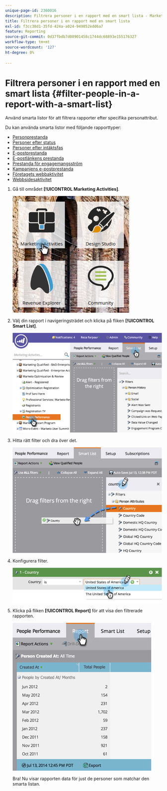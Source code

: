 ```yaml
---
unique-page-id: 2360016
description: Filtrera personer i en rapport med en smart lista - Marketo Docs - produktdokumentation
title: Filtrera personer i en rapport med en smart lista
exl-id: f3cc38d1-35fd-424a-a024-949852edd6a7
feature: Reporting
source-git-commit: 0d37fbdb7d08901458c1744dc68893e155176327
workflow-type: tm+mt
source-wordcount: '127'
ht-degree: 0%

---
```


# Filtrera personer i en rapport med en smart lista {#filter-people-in-a-report-with-a-smart-list}

Använd smarta listor för att filtrera rapporter efter specifika personattribut.

Du kan använda smarta listor med följande rapporttyper:

* [Personprestanda](/help/marketo/product-docs/reporting/basic-reporting/report-types/people-performance-report.md)
* [Personer efter status](/help/marketo/product-docs/reporting/basic-reporting/report-types/people-by-status-report.md)
* [Personer efter intäktsfas](/help/marketo/product-docs/reporting/revenue-cycle-analytics/revenue-tools/people-by-revenue-stage-report.md)
* [E-postprestanda](/help/marketo/product-docs/email-marketing/email-programs/email-program-data/email-performance-report.md)
* [E-postlänkens prestanda](/help/marketo/product-docs/email-marketing/email-programs/email-program-data/email-link-performance-report.md)
* [Prestanda för engagemangsström](/help/marketo/product-docs/email-marketing/drip-nurturing/reports-and-notifications/engagement-stream-performance-report.md)
* [Kampanjens e-postprestanda](/help/marketo/product-docs/reporting/basic-reporting/report-types/campaign-email-performance-report.md)
* [Företagets webbaktivitet](/help/marketo/product-docs/reporting/basic-reporting/report-types/company-web-activity-report.md)
* [Webbsidesaktivitet](/help/marketo/product-docs/reporting/basic-reporting/report-types/web-page-activity-report.md)

1. Gå till området **[!UICONTROL Marketing Activities]**.

   ![](assets/image2017-3-27-11-3a31-3a2.png)

1. Välj din rapport i navigeringsträdet och klicka på fliken **[!UICONTROL Smart List]**.

   ![](assets/image2017-3-27-14-3a12-3a53.png)

1. Hitta rätt filter och dra över det.

   ![](assets/image2017-3-27-14-3a13-3a46.png)

1. Konfigurera filter.

   ![](assets/image2014-9-16-12-3a35-3a50.png)

1. Klicka på fliken **[!UICONTROL Report]** för att visa den filtrerade rapporten.

   ![](assets/image2017-3-27-14-3a14-3a16.png)

   Bra! Nu visar rapporten data för just de personer som matchar den smarta listan.
